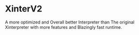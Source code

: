 # XinterV2
A more optimized and Overall better Interpreter than The original Xinterpreter with more features and Blazingly fast runtime.
